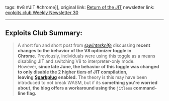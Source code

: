 tags: #v8 #JIT #chrome]],
original link: [Return of the JIT](https://lampreylabs.com/posts/return-of-the-jit/?ref=blog.exploits.club)
newsletter link: [exploits.club Weekly Newsletter 30](https://blog.exploits.club/exploits-club-weekly-newsletter-30/)

---
## Exploits Club Summary:
> A short fun and short post from [@_winterknife_](https://x.com/_winterknife_?ref=blog.exploits.club) discussing **recent changes to the behavior of the V8 optimizer toggle in Chrome.** Previously, individuals were using this toggle as a means disabling JIT and switching V8 to interpreter-only mode. However, **since late June, the behavior of this toggle was changed to only disable the 2 higher tiers of JIT compilation, leaving** [**Sparkplug**](https://v8.dev/blog/sparkplug?ref=blog.exploits.club) **enabled.** The theory is this may have been introduced to not break WASM, but if its **something you're worried about, the blog offers a workaround using the `jitless` command-line flag.**